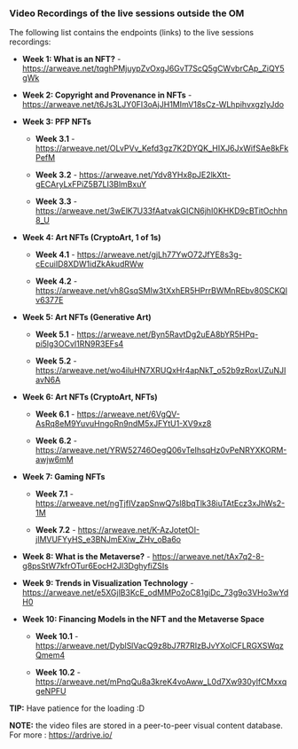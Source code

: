 ### Video Recordings of the live sessions outside the OM

The following list contains the endpoints (links) to the live sessions recordings:

- **Week 1: What is an NFT?** - https://arweave.net/tqghPMjuypZvOxgJ6GvT7ScQ5gCWvbrCAp_ZiQY5gWk

- **Week 2: Copyright and Provenance in NFTs** - https://arweave.net/t6Js3LJY0FI3oAjJH1MImV18sCz-WLhpihvxgzIyJdo

- **Week 3: PFP NFTs**
    - **Week 3.1** - https://arweave.net/OLvPVv_Kefd3gz7K2DYQK_HIXJ6JxWifSAe8kFkPefM

    - **Week 3.2** - https://arweave.net/Ydv8YHx8pJE2lkXtt-gECAryLxFPiZ5B7LI3BlmBxuY

    - **Week 3.3** - https://arweave.net/3wElK7U33fAatvakGICN6jhI0KHKD9cBTitOchhn8_U

- **Week 4: Art NFTs (CryptoArt, 1 of 1s)**
    - **Week 4.1** - https://arweave.net/gjLh77YwO72JfYE8s3g-cEcuiID8XDW1idZkAkudRWw

    - **Week 4.2** - https://arweave.net/vh8GsqSMIw3tXxhER5HPrrBWMnREbv80SCKQlv6377E

- **Week 5: Art NFTs (Generative Art)**
    - **Week 5.1** - https://arweave.net/Byn5RavtDg2uEA8bYR5HPq-pi5lg3OCvI1RN9R3EFs4

    - **Week 5.2** - https://arweave.net/wo4iluHN7XRUQxHr4apNkT_o52b9zRoxUZuNJIavN6A

- **Week 6: Art NFTs (CryptoArt, NFTs)**
    - **Week 6.1** - https://arweave.net/6VgQV-AsRq8eM9YuvuHngoRn9ndM5xJFYtU1-XV9xz8

    - **Week 6.2** - https://arweave.net/YRW52746OegQ06vTeIhsqHz0vPeNRYXKORM-awjw6mM

- **Week 7: Gaming NFTs**
    - **Week 7.1** - https://arweave.net/ngTjfIVzapSnwQ7sl8bqTlk38iuTAtEcz3xJhWs2-1M
    
    - **Week 7.2** - https://arweave.net/K-AzJotetOI-jlMVUFYyHS_e3BNJmEXiw_ZHv_oBa6o

- **Week 8: What is the Metaverse?** - https://arweave.net/tAx7q2-8-g8psStW7kfrOTur6EocH2Jl3DghyfiZSIs

- **Week 9: Trends in Visualization Technology** - https://arweave.net/e5XGjlB3KcE_odMMPo2oC81giDc_73g9o3VHo3wYdH0

- **Week 10: Financing Models in the NFT and the Metaverse Space**
    - **Week 10.1** - https://arweave.net/DyblSlVacQ9z8bJ7R7RIzBJvYXolCFLRGXSWqzQmem4

    - **Week 10.2** - https://arweave.net/mPnqQu8a3kreK4voAww_L0d7Xw930ylfCMxxqgeNPFU

    
    

**TIP:** Have patience for the loading :D

**NOTE:** the video files are stored in a peer-to-peer visual content database. For more : https://ardrive.io/ 